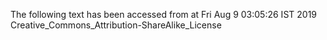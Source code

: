 The following text has been accessed from at Fri Aug 9 03:05:26 IST 2019
Creative_Commons_Attribution-ShareAlike_License

